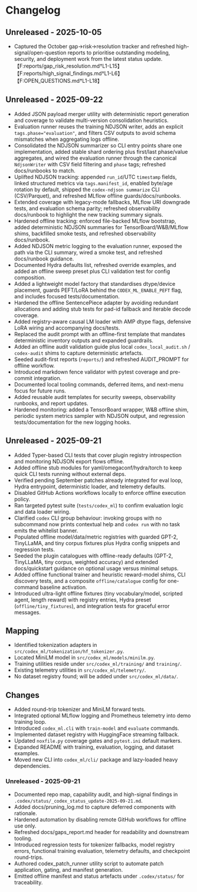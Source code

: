 # Changelog

## Unreleased - 2025-10-05
- Captured the October gap→risk→resolution tracker and refreshed high-signal/open-question reports to prioritise outstanding modeling, security, and deployment work from the latest status update.【F:reports/gap_risk_resolution.md†L1-L15】【F:reports/high_signal_findings.md†L1-L6】【F:OPEN_QUESTIONS.md†L1-L18】

## Unreleased - 2025-09-22
- Added JSON payload merger utility with deterministic report generation and
  coverage to validate multi-version consolidation heuristics.
- Evaluation runner reuses the training NDJSON writer, adds an explicit
  `tags.phase="evaluation"`, and filters CSV outputs to avoid schema mismatches
  when aggregating logs offline.
- Consolidated the NDJSON summarizer so CLI entry points share one implementation, added stable shard ordering plus first/last
  phase/value aggregates, and wired the evaluation runner through the canonical `NdjsonWriter` with CSV field filtering and
  `phase` tags; refreshed docs/runbooks to match.
- Uplifted NDJSON tracking: appended `run_id`/UTC `timestamp` fields, linked structured metrics via `tags.manifest_id`, enabled byte/age rotation by default, shipped the `codex-ndjson summarize` CLI (CSV/Parquet), and refreshed MLflow offline guards/docs/runbooks.
- Extended coverage with legacy-mode fallbacks, MLflow URI downgrade tests, and evaluation schema parity; refreshed observability docs/runbook to highlight the new tracking summary signals.
- Hardened offline tracking: enforced file-backed MLflow bootstrap, added deterministic NDJSON summaries for TensorBoard/W&B/MLflow shims, backfilled smoke tests, and refreshed observability docs/runbook.
- Added NDJSON metric logging to the evaluation runner, exposed the path via the
  CLI summary, wired a smoke test, and refreshed docs/runbook guidance.
- Documented Hydra defaults list, refreshed override examples, and added an
  offline sweep preset plus CLI validation test for config composition.
- Added a lightweight model factory that standardises dtype/device placement,
  guards PEFT/LoRA behind the `CODEX_ML_ENABLE_PEFT` flag, and includes focused
  tests/documentation.
- Hardened the offline SentencePiece adapter by avoiding redundant allocations
  and adding stub tests for pad-id fallback and iterable decode coverage.
- Added registry-aware causal LM loader with AMP dtype flags, defensive LoRA
  wiring and accompanying docs/tests.
- Replaced the audit prompt with an offline-first template that mandates deterministic inventory outputs and expanded guardrails.
- Added an offline audit validation guide plus local `codex_local_audit.sh` / `codex-audit` shims to capture deterministic artefacts.
- Seeded audit-first reports (`reports/`) and refreshed AUDIT_PROMPT for offline workflow.
- Introduced markdown fence validator with pytest coverage and pre-commit integration.
- Documented local tooling commands, deferred items, and next-menu focus for future runs.
- Added reusable audit templates for security sweeps, observability runbooks, and report updates.
- Hardened monitoring: added a TensorBoard wrapper, W&B offline shim, periodic system
  metrics sampler with NDJSON output, and regression tests/documentation for the
  new logging hooks.

## Unreleased - 2025-09-21
- Added Typer-based CLI tests that cover plugin registry introspection and monitoring NDJSON export flows offline.
- Added offline stub modules for yaml/omegaconf/hydra/torch to keep quick CLI tests running without external deps.
- Verified pending September patches already integrated for eval loop, Hydra entrypoint, deterministic loader, and telemetry defaults.
- Disabled GitHub Actions workflows locally to enforce offline execution policy.
- Ran targeted pytest suite (`tests/codex_ml`) to confirm evaluation logic and data loader wiring.
- Clarified `codex` CLI group behaviour: invoking groups with no subcommand now prints contextual help and `codex run` with no task emits the whitelist banner.
- Populated offline model/data/metric registries with guarded GPT-2, TinyLLaMA, and tiny corpus fixtures plus Hydra config snippets and regression tests.
- Seeded the plugin catalogues with offline-ready defaults (GPT-2, TinyLLaMA, tiny corpus, weighted accuracy) and extended docs/quickstart guidance on optional usage versus minimal setups.
- Added offline functional trainer and heuristic reward-model shims, CLI discovery tests, and a composite `offline/catalogue` config for one-command baseline activation.
- Introduced ultra-light offline fixtures (tiny vocabulary/model, scripted agent, length reward) with registry entries, Hydra preset (`offline/tiny_fixtures`), and integration tests for graceful error messages.

## Mapping
- Identified tokenization adapters in `src/codex_ml/tokenization/hf_tokenizer.py`.
- Located MiniLM model in `src/codex_ml/models/minilm.py`.
- Training utilities reside under `src/codex_ml/training/` and `training/`.
- Existing telemetry utilities in `src/codex_ml/telemetry/`.
- No dataset registry found; will be added under `src/codex_ml/data/`.

## Changes
- Added round-trip tokenizer and MiniLM forward tests.
- Integrated optional MLflow logging and Prometheus telemetry into demo training loop.
- Introduced `codex_ml.cli` with `train-model` and `evaluate` commands.
- Implemented dataset registry with HuggingFace streaming fallback.
- Updated `noxfile.py` coverage gates and `pytest.ini` default markers.
- Expanded README with training, evaluation, logging, and dataset examples.
- Moved new CLI into `codex_ml/cli/` package and lazy-loaded heavy dependencies.

### Unreleased - 2025-09-21
- Documented repo map, capability audit, and high-signal findings in `.codex/status/_codex_status_update-2025-09-21.md`.
- Added docs/pruning_log.md to capture deferred components with rationale.
- Hardened automation by disabling remote GitHub workflows for offline use only.
- Refreshed docs/gaps_report.md header for readability and downstream tooling.
- Introduced regression tests for tokenizer fallbacks, model registry errors, functional training evaluation, telemetry defaults, and checkpoint round-trips.
- Authored codex_patch_runner utility script to automate patch application, gating, and manifest generation.
- Emitted offline manifest and status artefacts under `.codex/status/` for traceability.
